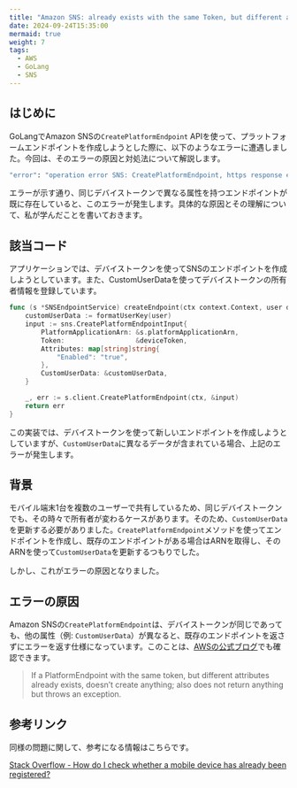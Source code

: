 ```yaml
---
title: "Amazon SNS: already exists with the same Token, but different attributes エラーの原因"
date: 2024-09-24T15:35:00
mermaid: true
weight: 7
tags:
  - AWS
  - GoLang
  - SNS
---
```


## はじめに

GoLangでAmazon SNSの`CreatePlatformEndpoint` APIを使って、プラットフォームエンドポイントを作成しようとした際に、以下のようなエラーに遭遇しました。今回は、そのエラーの原因と対処法について解説します。

```bash
"error": "operation error SNS: CreatePlatformEndpoint, https response error StatusCode: 400, RequestID: 31859cc5-5e31-5416-9df5-c3a9036654ee, InvalidParameter: Invalid parameter: Token Reason: Endpoint arn:aws:sns:ap-northeast-1:******:endpoint/GCM/******/830d456e-dbea-304f-a2af-e2e9e666cd70 already exists with the same Token, but different attributes."
```

エラーが示す通り、同じデバイストークンで異なる属性を持つエンドポイントが既に存在していると、このエラーが発生します。具体的な原因とその理解について、私が学んだことを書いておきます。

## 該当コード

アプリケーションでは、デバイストークンを使ってSNSのエンドポイントを作成しようとしています。また、CustomUserDataを使ってデバイストークンの所有者情報を登録しています。

```go
func (s *SNSEndpointService) createEndpoint(ctx context.Context, user domain.UserMeta, deviceToken string) error {
    customUserData := formatUserKey(user)
    input := sns.CreatePlatformEndpointInput{
        PlatformApplicationArn: &s.platformApplicationArn,
        Token:                  &deviceToken,
        Attributes: map[string]string{
            "Enabled": "true",
        },
        CustomUserData: &customUserData,
    }

    _, err := s.client.CreatePlatformEndpoint(ctx, &input)
    return err
}
```

この実装では、デバイストークンを使って新しいエンドポイントを作成しようとしていますが、`CustomUserData`に異なるデータが含まれている場合、上記のエラーが発生します。

## 背景

モバイル端末1台を複数のユーザーで共有しているため、同じデバイストークンでも、その時々で所有者が変わるケースがあります。そのため、`CustomUserData`を更新する必要がありました。`CreatePlatformEndpoint`メソッドを使ってエンドポイントを作成し、既存のエンドポイントがある場合はARNを取得し、そのARNを使って`CustomUserData`を更新するつもりでした。

しかし、これがエラーの原因となりました。

## エラーの原因

Amazon SNSの`CreatePlatformEndpoint`は、デバイストークンが同じであっても、他の属性（例: `CustomUserData`）が異なると、既存のエンドポイントを返さずにエラーを返す仕様になっています。このことは、[AWSの公式ブログ](https://aws.amazon.com/jp/blogs/mobile/mobile-token-management-with-amazon-sns/)でも確認できます。

> If a PlatformEndpoint with the same token, but different attributes already exists, doesn’t create anything; also does not return anything but throws an exception.

## 参考リンク

同様の問題に関して、参考になる情報はこちらです。

[Stack Overflow - How do I check whether a mobile device has already been registered?](https://stackoverflow.com/questions/19551067/how-do-i-check-whether-a-mobile-device-has-already-been-registered)
